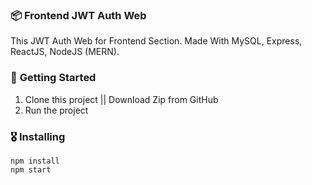 ### 📦 **Frontend JWT Auth Web**

This JWT Auth Web for Frontend Section. Made With MySQL, Express, ReactJS, NodeJS (MERN).

### 🚀 **Getting Started**
1. Clone this project || Download Zip from GitHub
2. Run the project 

### 🎖  **Installing**
```
npm install
npm start
```
